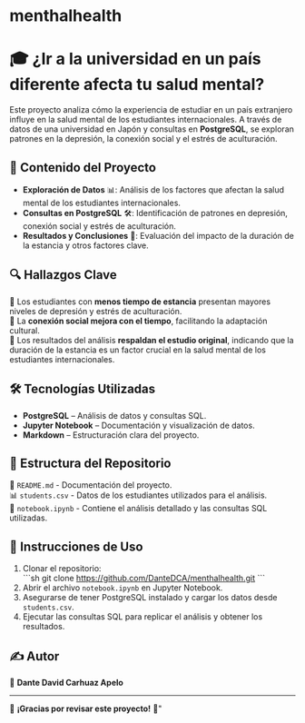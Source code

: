 # menthalhealth

# 🎓 ¿Ir a la universidad en un país diferente afecta tu salud mental?

Este proyecto analiza cómo la experiencia de estudiar en un país extranjero influye en la salud mental de los estudiantes internacionales. A través de datos de una universidad en Japón y consultas en **PostgreSQL**, se exploran patrones en la depresión, la conexión social y el estrés de aculturación.

## 📌 Contenido del Proyecto

- **Exploración de Datos** 📊: Análisis de los factores que afectan la salud mental de los estudiantes internacionales.
- **Consultas en PostgreSQL** 🛠️: Identificación de patrones en depresión, conexión social y estrés de aculturación.
- **Resultados y Conclusiones** 🧩: Evaluación del impacto de la duración de la estancia y otros factores clave.

## 🔍 Hallazgos Clave

🔹 Los estudiantes con **menos tiempo de estancia** presentan mayores niveles de depresión y estrés de aculturación.  
🔹 La **conexión social mejora con el tiempo**, facilitando la adaptación cultural.  
🔹 Los resultados del análisis **respaldan el estudio original**, indicando que la duración de la estancia es un factor crucial en la salud mental de los estudiantes internacionales.  

## 🛠️ Tecnologías Utilizadas

- **PostgreSQL** – Análisis de datos y consultas SQL.
- **Jupyter Notebook** – Documentación y visualización de datos.
- **Markdown** – Estructuración clara del proyecto.

## 📂 Estructura del Repositorio

📄 `README.md` - Documentación del proyecto.  
📊 `students.csv` - Datos de los estudiantes utilizados para el análisis.  
📘 `notebook.ipynb` - Contiene el análisis detallado y las consultas SQL utilizadas.  

## 🚀 Instrucciones de Uso

1. Clonar el repositorio:  
   \`\`\`sh
   git clone https://github.com/DanteDCA/menthalhealth.git
   \`\`\`
2. Abrir el archivo `notebook.ipynb` en Jupyter Notebook.
3. Asegurarse de tener PostgreSQL instalado y cargar los datos desde `students.csv`.
4. Ejecutar las consultas SQL para replicar el análisis y obtener los resultados.

## ✍️ Autor

👤 **Dante David Carhuaz Apelo**

---

🌟 **¡Gracias por revisar este proyecto!** 🚀"
